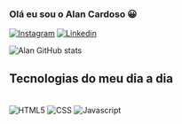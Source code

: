 ### Olá eu sou o Alan Cardoso 😀

[![Instagram](https://img.shields.io/badge/Instagram-E4405F?style=for-the-badge&logo=instagram&logoColor=white)](https://www.instagram.com/alanc0elho/)
[![Linkedin](https://img.shields.io/badge/LinkedIn-0077B5?style=for-the-badge&logo=linkedin&logoColor=white)](https://www.linkedin.com/in/alan-cardoso-414bb51b7/)

![Alan GitHub stats](https://github-readme-stats.vercel.app/api?username=alancoelho17&show_icons=true&theme=dracula)

## Tecnologias do meu dia a dia

<div style="display: inline_block"><br/>
<img align="center" alt="HTML5" src="https://img.shields.io/badge/HTML5-E34F26?style=for-the-badge&logo=html5&logoColor=white">
<img align="center" alt="CSS" src="https://img.shields.io/badge/CSS3-1572B6?style=for-the-badge&logo=css3&logoColor=white">
<img align="center" alt="Javascript" src="https://img.shields.io/badge/JavaScript-F7DF1E?style=for-the-badge&logo=javascript&logoColor=black">
</div>
